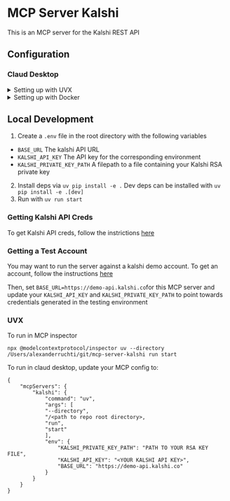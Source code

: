 # MCP Server Kalshi
This is an MCP server for the Kalshi REST API

## Configuration

### Claud Desktop
<details>
<summary>Setting up with UVX</summary>
```
"mcpServers": {
  "kalshi": {
    "command": "uvx",
    "args": ["mcp-server-kalshi"],
    "env": {
        "KALSHI_PRIVATE_KEY_PATH": "PATH TO YOUR RSA KEY FILE",
        "KALSHI_API_KEY": "<YOUR KALSHI API KEY>",
        "BASE_URL": "https://api.elections.kalshi.com""
    }
  }
}
```
</details>

<details>
<summary>Setting up with Docker</summary>
1. Build the container from root directory `docker build -t mcp-server-kalshi .`

2. Configure client to run the container (ensure the bind command gives the container access to your rsa key files)
```
"mcpServers": {
  "kalshi": {
    "command": "docker",
    "args": ["run", "--rm", "-i", "--mount", "type=bind,src=/Users/username,dst=/Users/username", "-e", "KALSHI_PRIVATE_KEY_PATH", "-e", "KALSHI_API_KEY","-e", "BASE_URL", "mcp-server-kalshi"],
    "env": {
        "KALSHI_PRIVATE_KEY_PATH": "PATH TO YOUR RSA KEY FILE",
        "KALSHI_API_KEY": "<YOUR KALSHI API KEY>",
        "BASE_URL": "https://api.elections.kalshi.com""
    }
  }
}
```
</details>


## Local Development
1. Create a `.env` file in the root directory with the following variables
* `BASE_URL` The kalshi API URL
* `KALSHI_API_KEY` The API key for the corresponding environment
* `KALSHI_PRIVATE_KEY_PATH` A filepath to a file containing your Kalshi RSA private key

2. Install deps via `uv pip install -e .` Dev deps can be installed with `uv pip install -e .[dev]`
3. Run with `uv run start`

### Getting Kalshi API Creds
To get Kalshi API creds, follow the instrictions [here](https://trading-api.readme.io/reference/api-keys)


### Getting a Test Account
You may want to run the server against a kalshi demo account. To get an account, follow the instructions [here](https://trading-api.readme.io/reference/creating-a-demo-account)

Then, set `BASE_URL=https://demo-api.kalshi.co`for this MCP server and update your `KALSHI_API_KEY` and `KALSHI_PRIVATE_KEY_PATH` to point towards credentials generated in the testing environment


### UVX
To run in MCP inspector
```
npx @modelcontextprotocol/inspector uv --directory /Users/alexanderruchti/git/mcp-server-kalshi run start
```

To run in claud desktop, update your MCP config to:
```
{
    "mcpServers": {
        "kalshi": {
            "command": "uv",
            "args": [ 
            "--directory",
            "/<path to repo root directory>,
            "run",
            "start"
            ],
            "env": {
                "KALSHI_PRIVATE_KEY_PATH": "PATH TO YOUR RSA KEY FILE",
                "KALSHI_API_KEY": "<YOUR KALSHI API KEY>",
                "BASE_URL": "https://demo-api.kalshi.co"
            }
        }
    }
}
```







